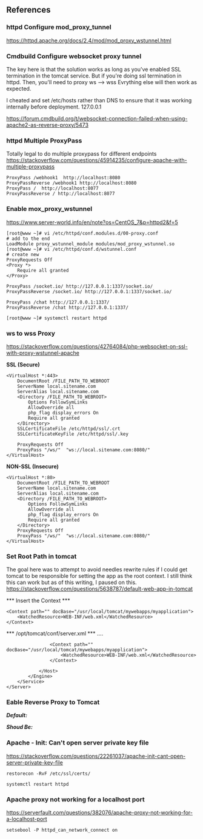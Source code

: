 ## References

### httpd Configure mod_proxy_tunnel
https://httpd.apache.org/docs/2.4/mod/mod_proxy_wstunnel.html

### Cmdbuild Configure websocket proxy tunnel
The key here is that the solution works as long as you've enabled SSL termination in the tomcat service.
But if you're doing ssl termination in httpd. Then, you'll need to proxy ws --> wss
Evrything else will then work as expected.

I cheated and set /etc/hosts rather than DNS to ensure that it was working internally before deployment.
	127.0.0.1 <servername> 

https://forum.cmdbuild.org/t/websocket-connection-failed-when-using-apache2-as-reverse-proxy/5473

### httpd Multiple ProxyPass
Totally legal to do multiple proxypass for different endpoints
https://stackoverflow.com/questions/45914235/configure-apache-with-multiple-proxypass

    ProxyPass /webhook1  http://localhost:8080
    ProxyPassReverse /webhook1 http://localhost:8080
    ProxyPass /  http://localhost:8077
    ProxyPassReverse / http://localhost:8077


### Enable mox_proxy_wstunnel
https://www.server-world.info/en/note?os=CentOS_7&p=httpd2&f=5

    [root@www ~]# vi /etc/httpd/conf.modules.d/00-proxy.conf
    # add to the end
    LoadModule proxy_wstunnel_module modules/mod_proxy_wstunnel.so
    [root@www ~]# vi /etc/httpd/conf.d/wstunnel.conf
    # create new
    ProxyRequests Off
    <Proxy *>
        Require all granted
    </Proxy>
    
    ProxyPass /socket.io/ http://127.0.0.1:1337/socket.io/
    ProxyPassReverse /socket.io/ http://127.0.0.1:1337/socket.io/
    
    ProxyPass /chat http://127.0.0.1:1337/
    ProxyPassReverse /chat http://127.0.0.1:1337/
    
    [root@www ~]# systemctl restart httpd

### ws to wss Proxy
https://stackoverflow.com/questions/42764084/php-websocket-on-ssl-with-proxy-wstunnel-apache

**SSL (Secure)**

    <VirtualHost *:443>
        DocumentRoot /FILE_PATH_TO_WEBROOT
        ServerName local.sitename.com
        ServerAlias local.sitename.com
        <Directory /FILE_PATH_TO_WEBROOT>
            Options FollowSymLinks
            AllowOverride all
            php_flag display_errors On
            Require all granted
        </Directory>
        SSLCertificateFile /etc/httpd/ssl/.crt
        SSLCertificateKeyFile /etc/httpd/ssl/.key
    
        ProxyRequests Off
        ProxyPass "/ws/"  "ws://local.sitename.com:8080/"
    </VirtualHost>
    
**NON-SSL (Insecure)**

    <VirtualHost *:80>
        DocumentRoot /FILE_PATH_TO_WEBROOT
        ServerName local.sitename.com
        ServerAlias local.sitename.com
        <Directory /FILE_PATH_TO_WEBROOT>
            Options FollowSymLinks
            AllowOverride all
            php_flag display_errors On
            Require all granted
        </Directory>
        ProxyRequests Off
        ProxyPass "/ws/"  "ws://local.sitename.com:8080/"
    </VirtualHost>

### Set Root Path in tomcat
The goal here was to attempt to avoid needles rewrite rules if I could get tomcat to be responsible for setting the app as the root context.
I still think this can work but as of this writing, I paused on this.
https://stackoverflow.com/questions/5638787/default-web-app-in-tomcat


*** Insert the Context ***

    <Context path="" docBase="/usr/local/tomcat/mywebapps/myapplication">
        <WatchedResource>WEB-INF/web.xml</WatchedResource>
    </Context>

*** /opt/tomcat/conf/server.xml ***
    <?xml version='1.0' encoding='utf-8'?>
	     ....
                    <!-- Access log processes all example. Documentation at: /docs/config/valve.html
                        Note: The pattern used is equivalent to using pattern="common" -->
                    <Valve className="org.apache.catalina.valves.AccessLogValve"
                        directory="logs" prefix="localhost_access_log." suffix=".txt"
                        pattern="%h %l %u %t &quot;%r&quot; %s %b" resolveHosts="false" />
    
                    <Context path="" docBase="/usr/local/tomcat/mywebapps/myapplication">
                        <WatchedResource>WEB-INF/web.xml</WatchedResource>
                    </Context>
    
                </Host>
            </Engine>
        </Service>
    </Server>
   

### Eable Reverse Proxy to Tomcat

***Default:***
    <Connector port="8080" protocol="HTTP/1.1"
               connectionTimeout="20000"
               redirectPort="8443"/>

***Shoud Be:***
    <Connector port="8080" protocol="HTTP/1.1"
               connectionTimeout="20000"
               redirectPort="8443"
               proxyName="my.nginx.node"
               proxyPort="443"
               scheme="https"/>


### Apache - Init: Can't open server private key file
https://stackoverflow.com/questions/22261037/apache-init-cant-open-server-private-key-file

`restorecon -RvF /etc/ssl/certs/`

`systemctl restart httpd`

### Apache proxy not working for a localhost port
https://serverfault.com/questions/382076/apache-proxy-not-working-for-a-localhost-port

`setsebool -P httpd_can_network_connect on`

